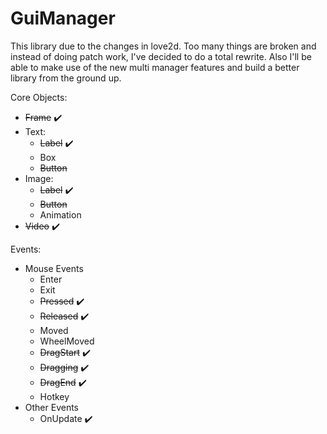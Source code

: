 # GuiManager

This library due to the changes in love2d. Too many things are broken and instead of doing patch work, I've decided to do a total rewrite. Also I'll be able to make use of the new multi manager features and build a better library from the ground up.

Core Objects:
- ~~Frame~~ ✔️
- Text:
  - ~~Label~~ ✔️
  - Box
  - ~~Button~~
- Image:
  - ~~Label~~ ✔️
  - ~~Button~~
  - Animation
- ~~Video~~ ✔️

Events:
- Mouse Events
  - Enter
  - Exit
  - ~~Pressed~~ ✔️
  - ~~Released~~ ✔️
  - Moved
  - WheelMoved
  - ~~DragStart~~ ✔️
  - ~~Dragging~~ ✔️
  - ~~DragEnd~~ ✔️
  - Hotkey
- Other Events
  - OnUpdate ✔️
